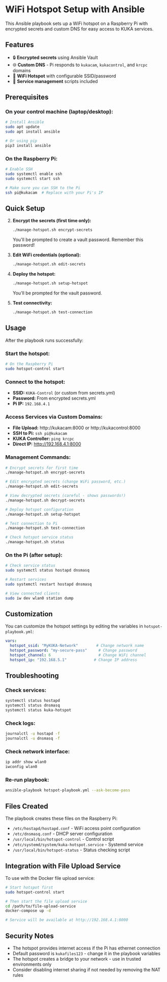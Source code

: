 # WiFi Hotspot Setup with Ansible

This Ansible playbook sets up a WiFi hotspot on a Raspberry Pi with encrypted secrets and custom DNS for easy access to KUKA services.

## Features

- 🔒 **Encrypted secrets** using Ansible Vault
- 🌐 **Custom DNS** - Pi responds to `kukacam`, `kukacontrol`, and `krcpc` domains
- 📡 **WiFi Hotspot** with configurable SSID/password
- 🔧 **Service management** scripts included

## Prerequisites

### On your control machine (laptop/desktop):
```bash
# Install Ansible
sudo apt update
sudo apt install ansible

# Or using pip
pip3 install ansible
```

### On the Raspberry Pi:
```bash
# Enable SSH
sudo systemctl enable ssh
sudo systemctl start ssh

# Make sure you can SSH to the Pi
ssh pi@kukacam  # Replace with your Pi's IP
```

## Quick Setup

2. **Encrypt the secrets (first time only):**
   ```bash
   ./manage-hotspot.sh encrypt-secrets
   ```
   You'll be prompted to create a vault password. Remember this password!

3. **Edit WiFi credentials (optional):**
   ```bash
   ./manage-hotspot.sh edit-secrets
   ```

4. **Deploy the hotspot:**
   ```bash
   ./manage-hotspot.sh setup-hotspot
   ```
   You'll be prompted for the vault password.

5. **Test connectivity:**
   ```bash
   ./manage-hotspot.sh test-connection
   ```

## Usage

After the playbook runs successfully:

### Start the hotspot:
```bash
# On the Raspberry Pi
sudo hotspot-control start
```

### Connect to the hotspot:
- **SSID:** `KUKA-Control` (or custom from secrets.yml)
- **Password:** From encrypted secrets.yml
- **Pi IP:** `192.168.4.1`

### Access Services via Custom Domains:
- **File Upload:** http://kukacam:8000 or http://kukacontrol:8000
- **SSH to Pi:** `ssh pi@kukacam`
- **KUKA Controller:** `ping krcpc`
- **Direct IP:** http://192.168.4.1:8000

### Management Commands:
```bash
# Encrypt secrets for first time
./manage-hotspot.sh encrypt-secrets

# Edit encrypted secrets (change WiFi password, etc.)
./manage-hotspot.sh edit-secrets

# View decrypted secrets (careful - shows passwords!)
./manage-hotspot.sh decrypt-secrets

# Deploy hotspot configuration
./manage-hotspot.sh setup-hotspot

# Test connection to Pi
./manage-hotspot.sh test-connection

# Check hotspot service status
./manage-hotspot.sh status
```

### On the Pi (after setup):
```bash
# Check service status
sudo systemctl status hostapd dnsmasq

# Restart services
sudo systemctl restart hostapd dnsmasq

# View connected clients
sudo iw dev wlan0 station dump
```

## Customization

You can customize the hotspot settings by editing the variables in `hotspot-playbook.yml`:

```yaml
vars:
  hotspot_ssid: "MyKUKA-Network"        # Change network name
  hotspot_password: "my-secure-pass"     # Change password
  hotspot_channel: 6                     # Change WiFi channel
  hotspot_ip: "192.168.5.1"            # Change IP address
```

## Troubleshooting

### Check services:
```bash
systemctl status hostapd
systemctl status dnsmasq
systemctl status kuka-hotspot
```

### Check logs:
```bash
journalctl -u hostapd -f
journalctl -u dnsmasq -f
```

### Check network interface:
```bash
ip addr show wlan0
iwconfig wlan0
```

### Re-run playbook:
```bash
ansible-playbook hotspot-playbook.yml --ask-become-pass
```

## Files Created

The playbook creates these files on the Raspberry Pi:

- `/etc/hostapd/hostapd.conf` - WiFi access point configuration
- `/etc/dnsmasq.conf` - DHCP server configuration
- `/usr/local/bin/hotspot-control` - Control script
- `/etc/systemd/system/kuka-hotspot.service` - Systemd service
- `/usr/local/bin/hotspot-status` - Status checking script

## Integration with File Upload Service

To use with the Docker file upload service:

```bash
# Start hotspot first
sudo hotspot-control start

# Then start the file upload service
cd /path/to/file-upload-service
docker-compose up -d

# Service will be available at http://192.168.4.1:8000
```

## Security Notes

- The hotspot provides internet access if the Pi has ethernet connection
- Default password is `kukafiles123` - change it in the playbook variables
- The hotspot creates a bridge to your network - use in trusted environments only
- Consider disabling internet sharing if not needed by removing the NAT rules

